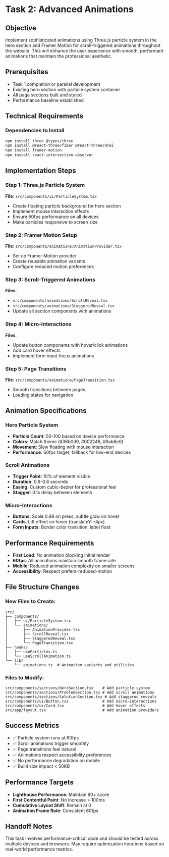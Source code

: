# Task 2: Advanced Animations

## Objective
Implement sophisticated animations using Three.js particle system in the hero section and Framer Motion for scroll-triggered animations throughout the website. This will enhance the user experience with smooth, performant animations that maintain the professional aesthetic.

## Prerequisites
- Task 1 completion or parallel development
- Existing hero section with particle system container
- All page sections built and styled
- Performance baseline established

## Technical Requirements

### Dependencies to Install
```bash
npm install three @types/three
npm install @react-three/fiber @react-three/drei
npm install framer-motion
npm install react-intersection-observer
```

## Implementation Steps

### Step 1: Three.js Particle System
**File**: `src/components/ui/ParticleSystem.tsx`
- Create floating particle background for hero section
- Implement mouse interaction effects
- Ensure 60fps performance on all devices
- Make particles responsive to screen size

### Step 2: Framer Motion Setup
**File**: `src/components/animations/AnimationProvider.tsx`
- Set up Framer Motion provider
- Create reusable animation variants
- Configure reduced motion preferences

### Step 3: Scroll-Triggered Animations
**Files**: 
- `src/components/animations/ScrollReveal.tsx`
- `src/components/animations/StaggeredReveal.tsx`
- Update all section components with animations

### Step 4: Micro-Interactions
**Files**:
- Update button components with hover/click animations
- Add card hover effects
- Implement form input focus animations

### Step 5: Page Transitions
**File**: `src/components/animations/PageTransition.tsx`
- Smooth transitions between pages
- Loading states for navigation

## Animation Specifications

### Hero Particle System
- **Particle Count**: 50-100 based on device performance
- **Colors**: Match theme (#36b0d9, #002246, #9ab6e0)
- **Movement**: Slow floating with mouse interaction
- **Performance**: 60fps target, fallback for low-end devices

### Scroll Animations
- **Trigger Point**: 10% of element visible
- **Duration**: 0.6-0.8 seconds
- **Easing**: Custom cubic-bezier for professional feel
- **Stagger**: 0.1s delay between elements

### Micro-Interactions
- **Buttons**: Scale 0.98 on press, subtle glow on hover
- **Cards**: Lift effect on hover (translateY: -4px)
- **Form Inputs**: Border color transition, label float

## Performance Requirements
- **First Load**: No animation blocking initial render
- **60fps**: All animations maintain smooth frame rate
- **Mobile**: Reduced animation complexity on smaller screens
- **Accessibility**: Respect prefers-reduced-motion

## File Structure Changes

### New Files to Create:
```
src/
├── components/
│   ├── ui/ParticleSystem.tsx
│   └── animations/
│       ├── AnimationProvider.tsx
│       ├── ScrollReveal.tsx
│       ├── StaggeredReveal.tsx
│       └── PageTransition.tsx
├── hooks/
│   ├── useParticles.ts
│   └── useScrollAnimation.ts
└── lib/
    └── animations.ts  # Animation variants and utilities
```

### Files to Modify:
```
src/components/sections/HeroSection.tsx    # Add particle system
src/components/sections/ProblemSection.tsx # Add scroll animations
src/components/sections/SolutionSection.tsx # Add staggered reveals
src/components/ui/Button.tsx               # Add micro-interactions
src/components/ui/Card.tsx                 # Add hover effects
src/app/layout.tsx                         # Add animation providers
```

## Success Metrics
- ✅ Particle system runs at 60fps
- ✅ Scroll animations trigger smoothly
- ✅ Page transitions feel natural
- ✅ Animations respect accessibility preferences
- ✅ No performance degradation on mobile
- ✅ Build size impact < 50KB

## Performance Targets
- **Lighthouse Performance**: Maintain 90+ score
- **First Contentful Paint**: No increase > 100ms
- **Cumulative Layout Shift**: Remain at 0
- **Animation Frame Rate**: Consistent 60fps

## Handoff Notes
This task involves performance-critical code and should be tested across multiple devices and browsers. May require optimization iterations based on real-world performance metrics.